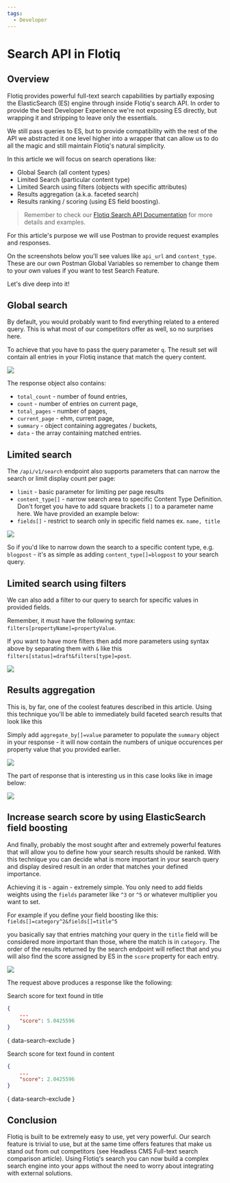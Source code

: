 ```yaml
---
tags:
  - Developer
---
```


# Search API in Flotiq

## Overview

Flotiq provides powerful full-text search capabilities by partially exposing the ElasticSearch (ES) engine through inside Flotiq's search API. In order to provide the best Developer Experience we're not exposing ES directly, but wrapping it and stripping to leave only the essentials.

We still pass queries to ES, but to provide compatibility with the rest of the API we abstracted it one level higher into a wrapper that can allow us to do all the magic and still maintain Flotiq's natural simplicity.

In this article we will focus on search operations like:
* Global Search (all content types)
* Limited Search (particular content type)
* Limited Search using filters (objects with specific attributes)
* Results aggregation (a.k.a. faceted search)
* Results ranking / scoring (using ES field boosting).

> Remember to check our [Flotiq Search API Documentation](https://flotiq.com/docs/API/search/) for more details and examples.

For this article's purpose we will use Postman to provide request examples and responses.

On the screenshots below you'll see values like `api_url` and `content_type`. These are our own Postman Global Variables so remember to change them to your own values if you want to test Search Feature.

Let's dive deep into it!

## Global search

By default, you would probably want to find everything related to a entered query. This is what most of our competitors offer as well, so no surprises here.

To achieve that you have to pass the query parameter `q`. The result set will contain all entries in your Flotiq instance that match the query content.

![](images/searchapi/global.png)

The response object also contains:
- `total_count` - number of found entries,
- `count` - number of entries on current page,
- `total_pages` - number of pages,
- `current_page` - ehm, current page,
- `summary` - object containing aggregates / buckets,
- `data` - the array containing matched entries.

## Limited search

The `/api/v1/search` endpoint also supports parameters that can narrow the search or limit display count per page:
* `limit` - basic parameter for limiting per page results
* `content_type[]` - narrow search area to specific Content Type Definition. Don't forget you have to add square brackets `[]` to a parameter name here. We have provided an example below:
* `fields[]` - restrict to search only in specific field names ex. <code>name, title</code>

![](images/searchapi/contenttype.png)

So if you'd like to narrow down the search to a specific content type, e.g. `blogpost` - it's as simple as adding `content_type[]=blogpost` to your search query.

## Limited search using filters

We can also add a filter to our query to search for specific values in provided fields. 

Remember, it must have the following syntax: `filters[propertyName]=propertyValue`. 

If you want to have more filters then add more parameters using syntax above by separating them with `&` like this `filters[status]=draft&filters[type]=post`.

![](images/searchapi/filters.gif)


## Results aggregation

This is, by far, one of the coolest features described in this article. Using this technique you'll be able to immediately build faceted search results that look like this

Simply add `aggregate_by[]=value` parameter to populate the `summary` object in your response - it will now contain the numbers of unique occurences per property value that you provided earlier.

![](images/searchapi/aggregate.gif)

The part of response that is interesting us in this case looks like in image below:

![](images/searchapi/summaryres.png)


## Increase search score by using ElasticSearch field boosting

And finally, probably the most sought after and extremely powerful features that will allow you to define how your search results should be ranked. With this technique you can decide what is more important in your search query and display desired result in an order that matches your defined importance.

Achieving it is - again - extremely simple. You only need to add fields weights using the `fields` parameter like `^3` or `^5` or whatever multiplier you want to set.

For example if you define your field boosting like this:
`fields[]=category^2&fields[]=title^5`

you basically say that entries matching your query in the `title` field will be considered more important than those, where the match is in `category`. The order of the results returned by the search endpoint will reflect that and you will also find the score assigned by ES in the `score` property for each entry.

![](images/searchapi/boosting.gif)

The request above produces a response like the following:

Search score for text found in title 
```json
{
    ...
    "score": 5.0425596
}
```
{ data-search-exclude }

Search score for text found in content
```json
{
    ...
    "score": 2.0425596
}
```
{ data-search-exclude }

## Conclusion

Flotiq is built to be extremely easy to use, yet very powerful. Our search feature is trivial to use, but at the same time offers features that make us stand out from out competitors (see Headless CMS Full-text search comparison article). Using Flotiq's search you can now build a complex search engine into your apps without the need to worry about integrating with external solutions.








